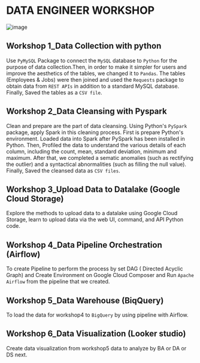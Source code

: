 # DATA ENGINEER WORKSHOP  
![image](https://github.com/fchakkapat/DE_workshop/assets/127225302/8999af4b-23f2-4c2f-9629-8a642f569c80)

## Workshop 1_Data Collection with python
Use `PyMySQL` Package to connect the `MySQL` database to `Python` for the purpose of data collection.Then, in order to make it simpler for users and improve the aesthetics of the tables, we changed it to `Pandas`. The tables (Employees & Jobs) were then joined and used the `Requests` package to obtain data from `REST APIs` in addition to a standard MySQL database. Finally, Saved the tables as a `CSV file`.
## Workshop 2_Data Cleansing with Pyspark
Clean and prepare are the part of data cleansing. Using Python's `PySpark` package, apply Spark in this cleaning process. First is prepare Python's environment. Loaded data into Spark after PySpark has been installed in Python. Then, Profiled the data to understand the various details of each column, including the count, mean, standard deviation, minimum and maximum. After that, we completed a sematic anomalies (such as rectifying the outlier) and a syntactical abnormalities (such as filling the null value). Finally, Saved the cleansed data as `CSV files`.  
## Workshop 3_Upload Data to Datalake (Google Cloud Storage)  
Explore the methods to upload data to a datalake using Google Cloud Storage, learn to upload data via the web UI, command, and API Python code.
## Workshop 4_Data Pipeline Orchestration (Airflow)
To create Pipeline to perform the process by set DAG ( Directed Acyclic Graph) and Create Environment on Google Cloud Composer and Run `Apache Airflow` from the pipeline that we created.
## Workshop 5_Data Warehouse (BiqQuery)
To load the data for workshop4 to `BigQuery` by using pipeline with Airflow.
## Workshop 6_Data Visualization (Looker studio)
Create data visualization from workshop5 data to analyze by BA or DA or DS next.
